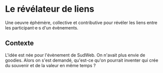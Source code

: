 # Le révélateur de liens
Une oeuvre éphémère, collective et contributive pour révéler les liens entre les participant·e·s d'un évènements. 

## Contexte 
L'idée est née pour l'évènement de SudWeb. On n'avait plus envie de goodies. Alors on s'est demandé, qu'est-ce qu'on pourrait inventer qui crée du souvenir et de la valeur en même temps ? 



